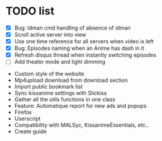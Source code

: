 # TODO list
 - [x] Bug: Idman cmd handling of absence of idman
 - [x] Scroll active server into view
 - [x] Use one time reference for all servers when video is left
 - [x] Bug: Episodes naming when an Anime has dash in it
 - [x] Refresh disqus thread when instantly switching episodes
 - [ ] Add theater mode and light dimming
 - Custom style of the website
 - Mp4upload download from download section
 - Import public bookmark list
 - Sync kissanime settings with Slickiss
 - Gather all the utils functions in one class
 - Feature: Automatique report for new ads and popups
 - Firefox
 - Userscript
 - Compatibility with MALSyc, KissanimeEssentials, etc..
 - Create guide